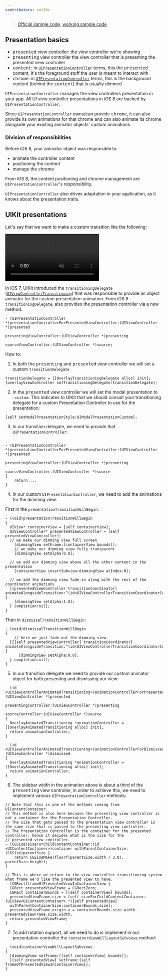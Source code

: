 ```yaml
---
contributors: zntfdr
---
```


> [Official sample code](https://developer.apple.com/library/archive/samplecode/LookInside/Introduction/Intro.html), [working sample code](https://github.com/qrush/LookInside)

## Presentation basics

- <kbd>presented</kbd> view controller: the view controller we're showing
- <kbd>presenting</kbd> view controller the view controller that is presenting the presented view controller
- <kbd>content</kbd>: in [`UIPresentationController`][UIPresentationController] terms, this the <kbd>presented</kbd> content, it's the foreground stuff the user is meant to interact with
- <kbd>chrome</kbd>: in [`UIPresentationController`][UIPresentationController] terms, this is the background content (behind the <kbd>content</kbd>) that is usually dimmed

`UIPresentationController` manages the view controllers presentation in your app. All UI view controller presentations in iOS 8 are backed by `UIPresentationController`.

Since `UIPresentationController` owns/can provide <kbd>chrome</kbd>, it can also provide its own animations for that chrome and can also animate its chrome alongside your existing animator objects' custom animations.

### Division of responsibilities

Before iOS 8, your animator object was responsible to: 

- animate the controller content
- positioning the content
- manage the chrome

From iOS 8, the content positioning and chrome management are `UIPresentationController`'s responsibility.

`UIPresentationController` also drives adaptation in your application, as it knows about the presentation traits.

## UIKit presentations

Let's say that we want to make a custom transition like the following:

<video autoplay muted loop>
  <source src="../../../images/notes/wwdc14/228/dimTransition.mp4">
</video>

In iOS 7, UIKit introduced the `transitioningDelegate` ([`UIViewControllerTransitioning`][UIViewControllerTransitioning]) that was responsible to provide an object animator for the custom presentation animation. From iOS 8 `transitioningDelegate`, also provides the presentation controller via a new method:

```objc
- (UIPresentationController *)presentationControllerForPresentedViewController:(UIViewController *)presented 
                                                      presentingViewController:(UIViewController *)presenting 
                                                          sourceViewController:(UIViewController *)source;
```

How to:

1. In both the <kbd>presenting</kbd> and <kbd>presented</kbd> view controller we will set a custom `transitionDelegate`

```objc
transitionDelegate = [[OverlayTransitioningDelegate alloc] init];
[overlayViewController setTransitioningDelegate:transitionDelegate];
```

2. In the <kbd>presented</kbd> view controller we will set the modal presentation to `.custom`. This indicates to UIKit that we should consult your transitioning delegate for a custom Presentation Controller to use for the presentation:

```objc
[self setModalPresentationStyle:UIModalPresentationCustom];
```

3. In our transition delegate, we need to provide that `UIPresentationController`:

```objc

- (UIPresentationController *)presentationControllerForPresentedViewController:(UIViewController *)presented 
																											presentingViewController:(UIViewController *)presenting
																													sourceViewController:(UIViewController *)source
{
	return ...
}
```

4. In our custom `UIPresentationController`, we need to add the animations for the dimming view.

First in the `presentationTransitionWillBegin`:

```objc
- (void)presentationTransitionWillBegin
{
  UIView* containerView = [self containerView];
  UIViewController* presentedViewController = [self presentedViewController];
  // we make our dimming view full screen
	[dimmingView setFrame:[containerView bounds]];
	// we make our dimming view fully transparent
	[dimmingView setAlpha:0.0];

  // we add our dimming view above all the other content in the presentation
	[containerView insertSubview:dimmingView atIndex:0];
  
  // we add the dimming view fade-in along with the rest of the coordinator animations
  [[presentedViewController transitionCoordinator] animateAlongsideTransition:^(id<UIViewControllerTransitionCoordinatorContext>context) {
    [dimmingView setAlpha:1.0];
  } completion:nil];
}
```

Then in `dismissalTransitionWillBegin`:

```objc
- (void)dismissalTransitionWillBegin
{
	// here we just fade-out the dimming view
  [[[self presentedViewController] transitionCoordinator] animateAlongsideTransition:^(id<UIViewControllerTransitionCoordinatorContext>context) {
      [dimmingView setAlpha:0.0];
  } completion:nil];
}
```

5. In our transition delegate we need to provide our custom animator object for both presenting and dismissing our view:

```objc
- (id <UIViewControllerAnimatedTransitioning>)animationControllerForPresentedController:(UIViewController *)presented
																																	 presentingController:(UIViewController *)presenting
																																			sourceController:(UIViewController *)source
{
  OverlayAnimatedTransitioning *animationController = [[OverlayAnimatedTransitioning alloc] init];
  return animationController;
}

- (id <UIViewControllerAnimatedTransitioning>)animationControllerForDismissedController:(UIViewController *)dismissed
{
  OverlayAnimatedTransitioning *animationController = [[OverlayAnimatedTransitioning alloc] init];
  return animationController;
}
```

6. The sidebar width in the animation above is about a third of the <kbd>presenting</kbd> view controller, in order to achieve this, we need to implement various `UIPresentationController` methods:

```objc
// Note that this is one of the methods coming from UIContentContainer. 
// This method is also here because the presenting view controller is not a container for the Presentation Controller. 
// The size that gets passed to the presentation view controller is the same size that is passed to the presenting view controller.
// The Presentation Controller is the container for the presented controller, hence it decides what is the size for the 
// presented view controller.
- (CGSize)sizeForChildContentContainer:(id <UIContentContainer>)container withParentContainerSize:(CGSize)parentSize {
	return CGSizeMake(floorf(parentSize.width / 3.0), parentSize.height);
}

// This is where we return to the view controller transitioning system what frame we'd like the presented view to have.
- (CGRect)frameOfPresentedViewInContainerView {
  CGRect presentedViewFrame = CGRectZero;
  CGRect containerBounds = [[self containerView] bounds];
  presentedViewFrame.size = [self sizeForChildContentContainer: (UIView<UIContentContainer> *)[self presentedView]
  withParentContainerSize:containerBounds.size];
  presentedViewFrame.origin.x = containerBounds.size.width - presentedViewFrame.size.width;
  return presentedViewFrame;
}
```

7. To add rotation support, all we need to do is implement in our presentation controller the `containerViewWillLayoutSubviews` method:

```objc
- (void)containerViewWillLayoutSubviews
{
  [dimmingView setFrame:[[self containerView] bounds]];
  [[self presentedView] setFrame:[self frameOfPresentedViewInContainerView]];
}
```

[UIViewControllerTransitioning]: https://developer.apple.com/documentation/uikit/uiviewcontrollertransitioningdelegate
[UIPresentationController]: https://developer.apple.com/documentation/uikit/uipresentationcontroller